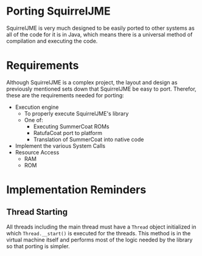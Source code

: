 # Porting SquirrelJME

SquirrelJME is very much designed to be easily ported to other systems as
all of the code for it is in Java, which means there is a universal method of
compilation and executing the code.

# Requirements

Although SquirrelJME is a complex project, the layout and design as previously
mentioned sets down that SquirrelJME be easy to port. Therefor, these are
the requirements needed for porting:

 * Execution engine
   * To properly execute SquirrelJME's library
   * One of:
     * Executing SummerCoat ROMs
     * RatufaCoat port to platform
     * Translation of SummerCoat into native code
 * Implement the various System Calls
 * Resource Access
   * RAM
   * ROM

# Implementation Reminders

## Thread Starting

All threads including the main thread must have a `Thread` object initialized
in which `Thread.__start()` is executed for the threads. This method is in
the virtual machine itself and performs most of the logic needed by the
library so that porting is simpler.

